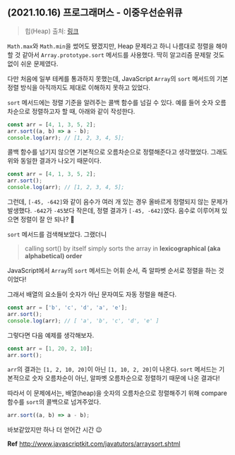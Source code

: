 ## (2021.10.16) 프로그래머스 - 이중우선순위큐

> 힙(Heap)
> 출처: [링크](https://programmers.co.kr/learn/courses/30/lessons/42628?language=javascript)

`Math.max`와 `Math.min`을 썼어도 됐겠지만, Heap 문제라고 하니 나름대로 정렬을 해야할 것 같아서 `Array.prototype.sort` 메서드를 사용했다. 딱히 알고리즘 문제랄 것도 없이 쉬운 문제였다.

다만 처음에 일부 테케를 통과하지 못했는데, JavaScript `Array`의 `sort` 메서드의 기본 정렬 방식을 아직까지도 제대로 이해하지 못하고 있었다. 

`sort` 메서드에는 정렬 기준을 알려주는 콜백 함수를 넘길 수 있다. 예를 들어 숫자 오름차순으로 정렬하고자 할 때, 아래와 같이 작성한다.
```jsx
const arr = [4, 1, 3, 5, 2];
arr.sort((a, b) => a - b);
console.log(arr); // [1, 2, 3, 4, 5];
```

콜백 함수를 넘기지 않으면 기본적으로 오름차순으로 정렬해준다고 생각했었다. 그래도 위와 동일한 결과가 나오기 때문이다.

```jsx
const arr = [4, 1, 3, 5, 2];
arr.sort();
console.log(arr); // [1, 2, 3, 4, 5];
```

그런데, `[-45, -642]`와 같이 음수가 여러 개 있는 경우 올바르게 정렬되지 않는 문제가 발생했다. `-642`가 `-45`보다 작은데, 정렬 결과가 `[-45, -642]`였다. 음수로 이루어져 있으면 정렬이 잘 안 되나? 🤔

`sort` 메서드를 검색해보았다. 그랬더니

> calling sort() by itself simply sorts the array in **lexicographical (aka alphabetical) order**

JavaScript에서 `Array`의 `sort` 메서드는 어휘 순서, 즉 알파벳 순서로 정렬을 하는 것이었다!

그래서 배열의 요소들이 숫자가 아닌 문자여도 자동 정렬을 해준다.

```jsx
const arr = ['b', 'c', 'd', 'a', 'e'];
arr.sort();
console.log(arr); // [ 'a', 'b', 'c', 'd', 'e' ]
```

그렇다면 다음 예제를 생각해보자.
```jsx
const arr = [1, 20, 2, 10];
arr.sort();
```
`arr`의 결과는 `[1, 2, 10, 20]`이 아닌 `[1, 10, 2, 20]`이 나온다. `sort` 메서드는 기본적으로 숫자 오름차순이 아닌, 알파벳 오름차순으로 정렬하기 때문에 나온 결과다!

따라서 이 문제에서는, 배열(heap)을 숫자의 오름차순으로 정렬해주기 위해 compare 함수를 `sort`의 콜백으로 넘겨주었다.

```jsx
arr.sort((a, b) => a - b);
```

바보같았지만 하나 더 얻어간 시간 😉

**Ref** <http://www.javascriptkit.com/javatutors/arraysort.shtml>  
